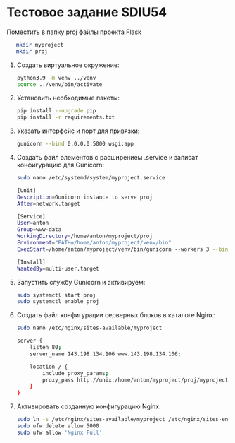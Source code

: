 # Тестовое задание SDIU54

Поместить в папку proj файлы проекта Flask
```bash
   mkdir myproject
   mkdir proj
   ```

1. Создать виртуальное окружение:
    ```bash
   python3.9 -m venv ../venv
   source ../venv/bin/activate
   ```

2. Установить необходимые пакеты:
    ```bash
   pip install --upgrade pip
   pip install -r requirements.txt
   ```

3. Указать интерфейс и порт для привязки:
    ```bash
   gunicorn --bind 0.0.0.0:5000 wsgi:app
   ```

4. Создать файл элементов с расширением .service и записат конфигурацию для Gunicorn:
    ```bash
   sudo nano /etc/systemd/system/myproject.service

    [Unit]
    Description=Gunicorn instance to serve proj
    After=network.target

    [Service]
    User=anton
    Group=www-data
    WorkingDirectory=/home/anton/myproject/proj
    Environment="PATH=/home/anton/myproject/venv/bin"
    ExecStart=/home/anton/myproject/venv/bin/gunicorn --workers 3 --bind unix:myproject.sock -m 007 wsgi:app

    [Install]
    WantedBy=multi-user.target
    ```

5. Запустить службу Gunicorn и активируем:
    ```bash
   sudo systemctl start proj
   sudo systemctl enable proj
   ```

6. Создать файл конфигурации серверных блоков в каталоге Nginx:
    ```bash
   sudo nano /etc/nginx/sites-available/myproject

    server {
        listen 80;
        server_name 143.198.134.106 www.143.198.134.106;

        location / {
            include proxy_params;
            proxy_pass http://unix:/home/anton/myproject/proj/myproject.sock;
        }
    }
    ```

7. Активировать созданную конфигурацию Nginx:
    ```bash
   sudo ln -s /etc/nginx/sites-available/myproject /etc/nginx/sites-enabled
   sudo ufw delete allow 5000
   sudo ufw allow 'Nginx Full'
   ```

